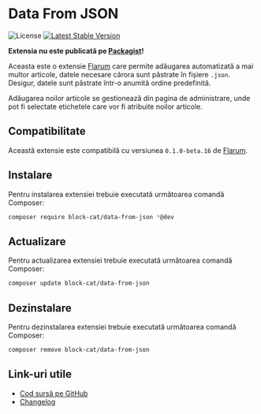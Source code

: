 # Data From JSON

![License](https://img.shields.io/badge/license-MIT-blue.svg) [![Latest Stable Version](https://img.shields.io/packagist/v/block-cat/data-from-json.svg)](https://packagist.org/packages/block-cat/data-from-json)

**Extensia nu este publicată pe [Packagist](https://packagist.org/)!**

Aceasta este o extensie [Flarum](https://flarum.org/) care permite adăugarea automatizată a mai multor articole, datele necesare cărora sunt păstrate în fișiere `.json`. Desigur, datele sunt păstrate într-o anumită ordine predefinită.

Adăugarea noilor articole se gestionează din pagina de administrare, unde pot fi selectate etichetele care vor fi atribuite noilor articole.

## Compatibilitate

Această extensie este compatibilă cu versiunea `0.1.0-beta.16` de [Flarum](https://flarum.org/).

## Instalare

Pentru instalarea extensiei trebuie executată următoarea comandă Composer:

```sh
composer require block-cat/data-from-json *@dev
```

## Actualizare

Pentru actualizarea extensiei trebuie executată următoarea comandă Composer:

```sh
composer update block-cat/data-from-json
```

## Dezinstalare

Pentru dezinstalarea extensiei trebuie executată următoarea comandă Composer:

```sh
composer remove block-cat/data-from-json
```

## Link-uri utile

- [Cod sursă pe GitHub](https://github.com/block-cat/data-from-json)
- [Changelog](CHANGELOG.md)
